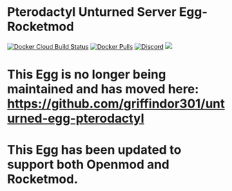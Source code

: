 # Pterodactyl Unturned Server Egg-Rocketmod
[![Docker Cloud Build Status](https://img.shields.io/docker/cloud/build/griffindor30/unturned-egg-rocketmod.svg?style=flat)](https://hub.docker.com/r/griffindor30/unturned-egg-rocketmod)
[![Docker Pulls](https://img.shields.io/docker/pulls/griffindor30/unturned-egg-rocketmod.svg?style=flat)](https://hub.docker.com/r/griffindor30/unturned-egg-rocketmod)
[![Discord](https://img.shields.io/discord/328932413428465674)](https://discord.gg/BbnkdtX)
![](https://img.shields.io/badge/status-prod-informational)

# This Egg is no longer being maintained and has moved here: https://github.com/griffindor301/unturned-egg-pterodactyl

# This Egg has been updated to support both Openmod and Rocketmod.
